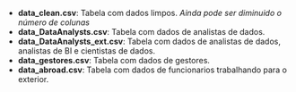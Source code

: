 - **data_clean.csv**: Tabela com dados limpos. *Ainda pode ser diminuido o número de colunas*
- **data_DataAnalysts.csv**: Tabela com dados de analistas de dados.
- **data_DataAnalysts_ext.csv**: Tabela com dados de analistas de dados, analistas de BI e cientistas de dados.
- **data_gestores.csv**: Tabela com dados de gestores.
- **data_abroad.csv**: Tabela com dados de funcionarios trabalhando para o exterior.